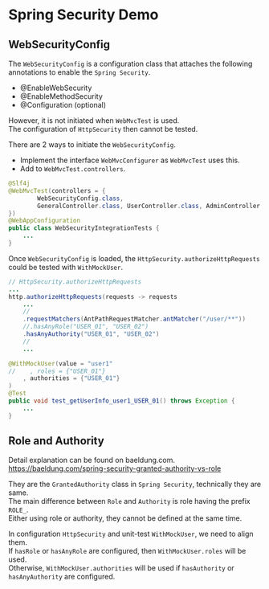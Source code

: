 # Spring Security Demo

## WebSecurityConfig
The `WebSecurityConfig` is a configuration class that attaches the following annotations to enable the `Spring Security`.  
- @EnableWebSecurity
- @EnableMethodSecurity
- @Configuration (optional)

However, it is not initiated when `WebMvcTest` is used.  
The configuration of `HttpSecurity` then cannot be tested.  

There are 2 ways to initiate the `WebSecurityConfig`.
- Implement the interface `WebMvcConfigurer` as `WebMvcTest` uses this.
- Add to `WebMvcTest.controllers`.

```java
@Slf4j
@WebMvcTest(controllers = {
        WebSecurityConfig.class,
        GeneralController.class, UserController.class, AdminController.class
})
@WebAppConfiguration
public class WebSecurityIntegrationTests {
    ...
}
```

Once `WebSecurityConfig` is loaded, the `HttpSecurity.authorizeHttpRequests` could be tested with `WithMockUser`.  
```java
// HttpSecurity.authorizeHttpRequests
...
http.authorizeHttpRequests(requests -> requests
    ...
    //
    .requestMatchers(AntPathRequestMatcher.antMatcher("/user/**"))
    //.hasAnyRole("USER_01", "USER_02")
    .hasAnyAuthority("USER_01", "USER_02")
    //
    ...
```
```java
@WithMockUser(value = "user1"
//    , roles = {"USER_01"}
    , authorities = {"USER_01"}
)
@Test
public void test_getUserInfo_user1_USER_01() throws Exception {
    ...
}
```


## Role and Authority
Detail explanation can be found on baeldung.com.  
https://baeldung.com/spring-security-granted-authority-vs-role  

They are the `GrantedAuthority` class in `Spring Security`, technically they are same.  
The main difference between `Role` and `Authority` is role having the prefix `ROLE_`.  
Either using role or authority, they cannot be defined at the same time.  

In configuration `HttpSecurity` and unit-test `WithMockUser`, we need to align them.  
If `hasRole` or `hasAnyRole` are configured, then `WithMockUser.roles` will be used.  
Otherwise, `WithMockUser.authorities` will be used if `hasAuthority` or `hasAnyAuthority` are configured.  


